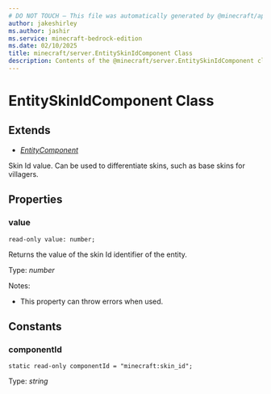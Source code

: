 ```yaml
---
# DO NOT TOUCH — This file was automatically generated by @minecraft/api-docs-generator, to report problems file an issue at https://github.com/Mojang/minecraft-scripting-libraries
author: jakeshirley
ms.author: jashir
ms.service: minecraft-bedrock-edition
ms.date: 02/10/2025
title: minecraft/server.EntitySkinIdComponent Class
description: Contents of the @minecraft/server.EntitySkinIdComponent class.
---
```

# EntitySkinIdComponent Class

## Extends
- [*EntityComponent*](EntityComponent.md)

Skin Id value. Can be used to differentiate skins, such as base skins for villagers.

## Properties

### **value**
`read-only value: number;`

Returns the value of the skin Id identifier of the entity.

Type: *number*

Notes:
  - This property can throw errors when used.

## Constants

### **componentId**
`static read-only componentId = "minecraft:skin_id";`

Type: *string*
